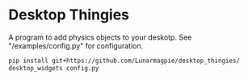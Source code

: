# Desktop Thingies

A program to add physics objects to your deskotp. See "/examples/config.py" for configuration.

```sh
pip install git+https://github.com/Lunarmagpie/desktop_thingies/
desktop_widgets config.py
```
